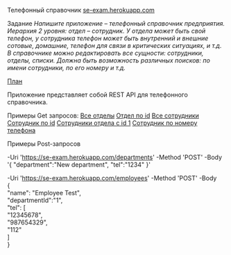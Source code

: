 Телефонный справочник
[se-exam.herokuapp.com](https://se-exam.herokuapp.com/)

Задание
*Напишите приложение – телефонный справочник предприятия. Иерархия 2 уровня: отдел – сотрудник. У отдела может быть свой телефон, у сотрудника телефон может быть внутренний и внешние сотовые, домашние, телефон для связи в критических ситуациях, и т.д. В справочнике можно редактировать все сущности: сотрудники, отделы, списки. Должна быть возможность различных поисков: по имени сотрудники, по его номеру и т.д.*

[План](ROADMAP.md)

Приложение представляет собой REST API для телефонного справочника.

Примеры Get запросов:
[Все отделы](https://se-exam.herokuapp.com/departments)
[Отдел по id](https://se-exam.herokuapp.com/departments?id=2)
[Все сотрудники](https://se-exam.herokuapp.com/employees)
[Сотрудник по id](https://se-exam.herokuapp.com/employees?id=1)
[Сотрудники отдела с id 1](https://se-exam.herokuapp.com/employees?department_id=1)
[Сотрудник по номеру телефона](https://se-exam.herokuapp.com/employees?tel=8902737)

Примеры Post-запросов

-Uri 'https://se-exam.herokuapp.com/departments'
-Method 'POST'
-Body 
'{
"department":"New department",
"tel":"1234"
}'

-Uri 'https://se-exam.herokuapp.com/employees'
-Method 'POST'
-Body  
{  
"name": "Employee Test",  
"departmentId":"1",  
"tel": [  
 "12345678",  
 "987654329",  
 "112"  
]  
}  

